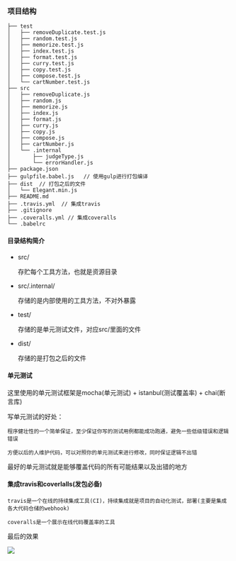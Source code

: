 ### 项目结构

    ├── test
    │   ├── removeDuplicate.test.js
    │   ├── random.test.js
    │   ├── memorize.test.js
    │   ├── index.test.js
    │   ├── format.test.js
    │   ├── curry.test.js
    │   ├── copy.test.js
    │   ├── compose.test.js
    │   └── cartNumber.test.js
    ├── src
    │   ├── removeDuplicate.js
    │   ├── random.js
    │   ├── memorize.js
    │   ├── index.js
    │   ├── format.js
    │   ├── curry.js
    │   ├── copy.js
    │   ├── compose.js
    │   ├── cartNumber.js
    │   └── .internal
    │       ├── judgeType.js
    │       └── errorHandler.js
    ├── package.json
    ├── gulpfile.babel.js   // 使用gulp进行打包编译
    ├── dist  // 打包之后的文件
    │   └── Elegant.min.js
    ├── README.md
    ├── .travis.yml  // 集成travis
    ├── .gitignore
    ├── .coveralls.yml // 集成coveralls
    └── .babelrc

#### 目录结构简介

 * src/

    存贮每个工具方法，也就是资源目录

 * src/.internal/

    存储的是内部使用的工具方法，不对外暴露

 * test/

    存储的是单元测试文件，对应src/里面的文件

 * dist/

    存储的是打包之后的文件

#### 单元测试

这里使用的单元测试框架是mocha(单元测试) + istanbul(测试覆盖率) + chai(断言库)

写单元测试的好处：
    
    程序健壮性的一个简单保证，至少保证你写的测试用例都能成功跑通，避免一些低级错误和逻辑错误

    方便以后的人维护代码，可以对照你的单元测试来进行修改，同时保证逻辑不出错

最好的单元测试就是能够覆盖代码的所有可能结果以及出错的地方

#### 集成travis和coverlalls(发包必备)

    travis是一个在线的持续集成工具(CI)，持续集成就是项目的自动化测试，部署(主要是集成各大代码仓储的webhook)

    coveralls是一个展示在线代码覆盖率的工具

最后的效果

![](http://7xrp7o.com1.z0.glb.clouddn.com/travis.png)